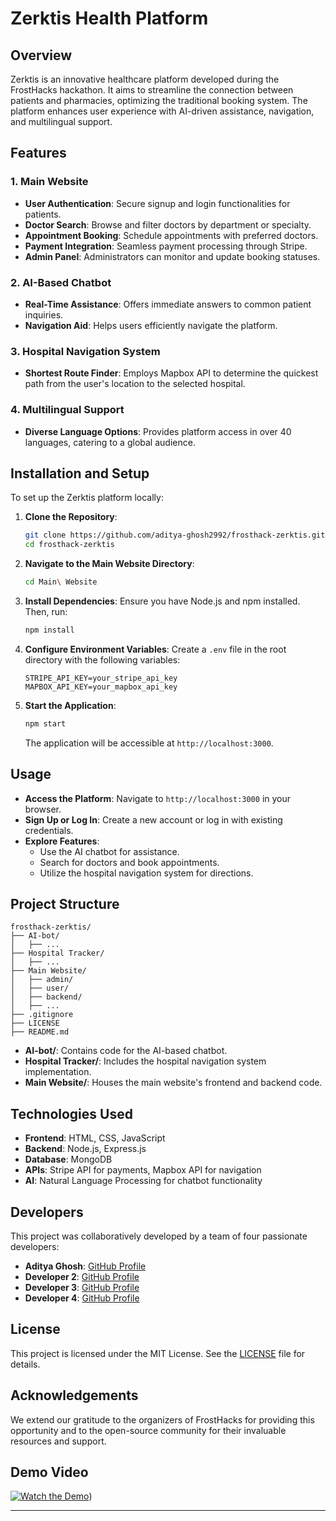 # Zerktis Health Platform

## Overview

Zerktis is an innovative healthcare platform developed during the FrostHacks hackathon. It aims to streamline the connection between patients and pharmacies, optimizing the traditional booking system. The platform enhances user experience with AI-driven assistance, navigation, and multilingual support.

## Features

### 1. Main Website

- **User Authentication**: Secure signup and login functionalities for patients.
- **Doctor Search**: Browse and filter doctors by department or specialty.
- **Appointment Booking**: Schedule appointments with preferred doctors.
- **Payment Integration**: Seamless payment processing through Stripe.
- **Admin Panel**: Administrators can monitor and update booking statuses.

### 2. AI-Based Chatbot

- **Real-Time Assistance**: Offers immediate answers to common patient inquiries.
- **Navigation Aid**: Helps users efficiently navigate the platform.

### 3. Hospital Navigation System

- **Shortest Route Finder**: Employs Mapbox API to determine the quickest path from the user's location to the selected hospital.

### 4. Multilingual Support

- **Diverse Language Options**: Provides platform access in over 40 languages, catering to a global audience.

## Installation and Setup

To set up the Zerktis platform locally:

1. **Clone the Repository**:
   ```bash
   git clone https://github.com/aditya-ghosh2992/frosthack-zerktis.git
   cd frosthack-zerktis
   ```

2. **Navigate to the Main Website Directory**:
   ```bash
   cd Main\ Website
   ```

3. **Install Dependencies**:
   Ensure you have Node.js and npm installed. Then, run:
   ```bash
   npm install
   ```

4. **Configure Environment Variables**:
   Create a `.env` file in the root directory with the following variables:
   ```env
   STRIPE_API_KEY=your_stripe_api_key
   MAPBOX_API_KEY=your_mapbox_api_key
   ```

5. **Start the Application**:
   ```bash
   npm start
   ```
   The application will be accessible at `http://localhost:3000`.

## Usage

- **Access the Platform**: Navigate to `http://localhost:3000` in your browser.
- **Sign Up or Log In**: Create a new account or log in with existing credentials.
- **Explore Features**:
  - Use the AI chatbot for assistance.
  - Search for doctors and book appointments.
  - Utilize the hospital navigation system for directions.

## Project Structure

```
frosthack-zerktis/
├── AI-bot/
│   ├── ...
├── Hospital Tracker/
│   ├── ...
├── Main Website/
│   ├── admin/
│   ├── user/
│   ├── backend/
│   ├── ...
├── .gitignore
├── LICENSE
├── README.md
```

- **AI-bot/**: Contains code for the AI-based chatbot.
- **Hospital Tracker/**: Includes the hospital navigation system implementation.
- **Main Website/**: Houses the main website's frontend and backend code.

## Technologies Used

- **Frontend**: HTML, CSS, JavaScript
- **Backend**: Node.js, Express.js
- **Database**: MongoDB
- **APIs**: Stripe API for payments, Mapbox API for navigation
- **AI**: Natural Language Processing for chatbot functionality

## Developers

This project was collaboratively developed by a team of four passionate developers:

- **Aditya Ghosh**: [GitHub Profile](https://github.com/aditya-ghosh2992)
- **Developer 2**: [GitHub Profile](#)
- **Developer 3**: [GitHub Profile](#)
- **Developer 4**: [GitHub Profile](#)

## License

This project is licensed under the MIT License. See the [LICENSE](https://github.com/aditya-ghosh2992/frosthack-zerktis/blob/main/LICENSE) file for details.

## Acknowledgements

We extend our gratitude to the organizers of FrostHacks for providing this opportunity and to the open-source community for their invaluable resources and support.

## Demo Video

[![Watch the Demo](https://img.youtube.com/vi/YOUR_VIDEO_ID/maxresdefault.jpg)](https://youtu.be/vtcKJE6o3-g))

---

